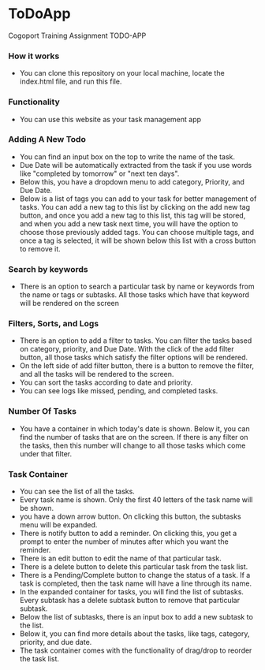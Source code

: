 # ToDoApp
Cogoport Training Assignment TODO-APP
### How it works
* You can clone this repository on your local machine, locate the index.html file, and run this file.
### Functionality 
* You can use this website as your task management app
### Adding A New Todo
* You can find an input box on the top to write the name of the task.
* Due Date will be automatically extracted from the task if you use words like "completed by tomorrow" or "next ten days".
* Below this, you have a dropdown menu to add category, Priority, and Due Date.
* Below is a list of tags you can add to your task for better management of tasks. You can add a new tag to this list by clicking on the add new tag button, and once you add a new tag to this list, this tag will be stored, and when you add a new task next time, you will have the option to choose those previously added tags. You can choose multiple tags, and once a tag is selected, it will be shown below this list with a cross button to remove it.
### Search by keywords
* There is an option to search a particular task by name or keywords from the name or tags or subtasks. All those tasks which have that keyword will be rendered on the screen
### Filters, Sorts, and Logs 
* There is an option to add a filter to tasks. You can filter the tasks based on category, priority, and Due Date. With the click of the add filter button, all those tasks which satisfy the filter options will be rendered.
* On the left side of add filter button, there is a button to remove the filter, and all the tasks will be rendered to the screen.
* You can sort the tasks according to date and priority.
* You can see logs like missed, pending, and completed tasks.
### Number Of Tasks
* You have a container in which today's date is shown. Below it, you can find the number of tasks that are on the screen. If there is any filter on the tasks, then this number will change to all those tasks which come under that filter.
### Task Container
* You can see the list of all the tasks.
* Every task name is shown. Only the first 40 letters of the task name will be shown.
* you have a down arrow button. On clicking this button, the subtasks menu will be expanded.
* There is notify button to add a reminder. On clicking this, you get a prompt to enter the number of minutes after which you want the reminder.
* There is an edit button to edit the name of that particular task.
* There is a delete button to delete this particular task from the task list.
* There is a Pending/Complete button to change the status of a task. If a task is completed, then the task name will have a line through its name.
* In the expanded container for tasks, you will find the list of subtasks. Every subtask has a delete subtask button to remove that particular subtask.
* Below the list of subtasks, there is an input box to add a new subtask to the list.
* Below it, you can find more details about the tasks, like tags, category, priority, and due date.
* The task container comes with the functionality of drag/drop to reorder the task list.
  
